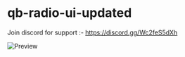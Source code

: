 # qb-radio-ui-updated
Join discord for support :- https://discord.gg/Wc2feS5dXh



![Preview](https://media.discordapp.net/attachments/977925336882876437/1060206372630831134/image.png)

